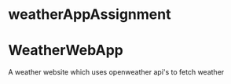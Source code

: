 
# weatherAppAssignment
# WeatherWebApp
A weather website which uses openweather api's to fetch weather
